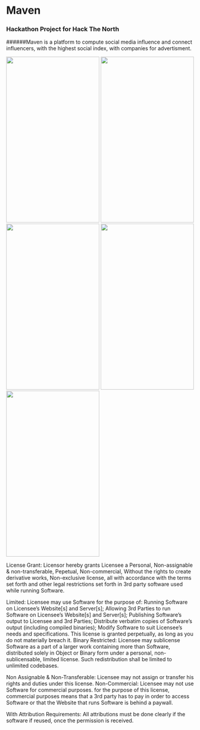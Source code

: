 # **Maven**
### Hackathon Project for Hack The North
######Maven is a platform to compute social media influence and connect influencers, with the highest social index, with companies for advertisment. 

<img src="https://cloud.githubusercontent.com/assets/8840000/10228774/9c418ca4-6842-11e5-9e58-f0025200ff81.png" width="250" height="443.75" /> <img src="https://cloud.githubusercontent.com/assets/8840000/10228779/9f30d6a4-6842-11e5-83d4-6e54e7f72c5b.png" width="250" height="443.75" />  <img src="https://cloud.githubusercontent.com/assets/8840000/10401323/45a1b07c-6e8c-11e5-8155-7a84e3b430b8.png" width="250" height="443.75" />
<img src="https://cloud.githubusercontent.com/assets/8840000/10401326/4843efa2-6e8c-11e5-85e8-34381a65843a.png" width="250" height="443.75" />
<img src="https://cloud.githubusercontent.com/assets/8840000/10401329/4dfc750e-6e8c-11e5-9d0b-3a7dfada7cd6.png" width="250" height="443.75" />

License Grant: Licensor hereby grants Licensee a Personal, Non-assignable & non-transferable, Pepetual, Non-commercial, Without the rights to create derivative works, Non-exclusive license, all with accordance with the terms set forth and other legal restrictions set forth in 3rd party software used while running Software.

Limited: Licensee may use Software for the purpose of:
Running Software on Licensee’s Website[s] and Server[s];
Allowing 3rd Parties to run Software on Licensee’s Website[s] and Server[s];
Publishing Software’s output to Licensee and 3rd Parties;
Distribute verbatim copies of Software’s output (including compiled binaries);
Modify Software to suit Licensee’s needs and specifications.
This license is granted perpetually, as long as you do not materially breach it.
Binary Restricted: Licensee may sublicense Software as a part of a larger work containing more than Software, distributed solely in Object or Binary form under a personal, non-sublicensable, limited license. Such redistribution shall be limited to unlimited codebases.

Non Assignable & Non-Transferable: Licensee may not assign or transfer his rights and duties under this license.
Non-Commercial: Licensee may not use Software for commercial purposes. for the purpose of this license, commercial purposes means that a 3rd party has to pay in order to access Software or that the Website that runs Software is behind a paywall.

With Attribution Requirements﻿: All attributions must be done clearly if the software if reused, once the permission is received.

